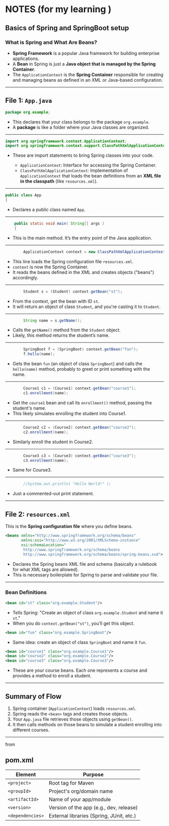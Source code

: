 # NOTES (for my learning )
## Basics of Spring and SpringBoot setup

### What is Spring and What Are Beans?

* **Spring Framework** is a popular Java framework for building enterprise applications.
* A **Bean** in Spring is just a **Java object that is managed by the Spring Container**.
* The `ApplicationContext` is the **Spring Container** responsible for creating and managing beans as defined in an XML or Java-based configuration.

---

## File 1: `App.java`

```java
package org.example;
```

* This declares that your class belongs to the package `org.example`.
* A **package** is like a folder where your Java classes are organized.

---

```java
import org.springframework.context.ApplicationContext;
import org.springframework.context.support.ClassPathXmlApplicationContext;
```

* These are import statements to bring Spring classes into your code.

  * `ApplicationContext`: Interface for accessing the Spring Container.
  * `ClassPathXmlApplicationContext`: Implementation of `ApplicationContext` that loads the bean definitions from an **XML file in the classpath** (like `resources.xml`).

---

```java
public class App 
{
```

* Declares a public class named `App`.

---

```java
    public static void main( String[] args )
    {
```

* This is the main method. It’s the entry point of the Java application.

---

```java
        ApplicationContext context = new ClassPathXmlApplicationContext("resources.xml");
```

* This line loads the Spring configuration file `resources.xml`.
* `context` is now the Spring Container.
* It reads the beans defined in the XML and creates objects ("beans") accordingly.

---

```java
        Student s = (Student) context.getBean("st");
```

* From the context, get the bean with ID `st`.
* It will return an object of class `Student`, and you're casting it to `Student`.

---

```java
        String name = s.getName();
```

* Calls the `getName()` method from the `Student` object.
* Likely, this method returns the student’s name.

---

```java
        SpringBoot f = (SpringBoot) context.getBean("fun");
        f.hello(name);
```

* Gets the bean `fun` (an object of class `SpringBoot`) and calls the `hello(name)` method, probably to greet or print something with the name.

---

```java
        Course1 c1 = (Course1) context.getBean("course1");
        c1.enrollment(name);
```

* Get the `course1` bean and call its `enrollment()` method, passing the student's name.
* This likely simulates enrolling the student into Course1.

---

```java
        Course2 c2 = (Course2) context.getBean("course2");
        c2.enrollment(name);
```

* Similarly enroll the student in Course2.

---

```java
        Course3 c3 = (Course3) context.getBean("course3");
        c3.enrollment(name);
```

* Same for Course3.

---

```java
        //System.out.println( "Hello World!" );
```

* Just a commented-out print statement.

---

##  File 2: `resources.xml`

This is the **Spring configuration file** where you define beans.

```xml
<beans xmlns="http://www.springframework.org/schema/beans"
       xmlns:xsi="http://www.w3.org/2001/XMLSchema-instance"
       xsi:schemaLocation="
        http://www.springframework.org/schema/beans
        http://www.springframework.org/schema/beans/spring-beans.xsd">
```

* Declares the Spring beans XML file and schema (basically a rulebook for what XML tags are allowed).
* This is necessary boilerplate for Spring to parse and validate your file.

---

### Bean Definitions

```xml
<bean id="st" class="org.example.Student"/>
```

* Tells Spring: "Create an object of class `org.example.Student` and name it `st`."
* When you do `context.getBean("st")`, you’ll get this object.

```xml
<bean id="fun" class="org.example.SpringBoot"/>
```

* Same idea: create an object of class `SpringBoot` and name it `fun`.

```xml
<bean id="course1" class="org.example.Course1"/>
<bean id="course2" class="org.example.Course2"/>
<bean id="course3" class="org.example.Course3"/>
```

* These are your course beans. Each one represents a course and provides a method to enroll a student.

---

##  Summary of Flow

1. Spring container (`ApplicationContext`) loads `resources.xml`.
2. Spring reads the `<bean>` tags and creates those objects.
3. Your `App.java` file retrieves those objects using `getBean()`.
4. It then calls methods on those beans to simulate a student enrolling into different courses.

---
from
## pom.xml

| Element          | Purpose                                  |
| ---------------- | ---------------------------------------- |
| `<project>`      | Root tag for Maven                       |
| `<groupId>`      | Project's org/domain name                |
| `<artifactId>`   | Name of your app/module                  |
| `<version>`      | Version of the app (e.g., dev, release)  |
| `<dependencies>` | External libraries (Spring, JUnit, etc.) |
